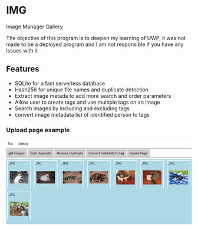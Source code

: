 # IMG
Image Manager Gallery

The objective of this program is to deepen my learning of UWP, it was not made to be a deployed program and I am not responsible if you have any issues with it

## Features
- SQLite for a fast serverless database
- Hash256 for unique file names and duplicate detection
- Extract image metada to add more search and order parameters
- Allow user to create tags and use multiple tags on an image
- Search images by including and excluding tags
- convert image metadata list of identified person to tags


### Upload page example

![Upload page](/IMG/Assets/GitReadme/searchPage.png)
